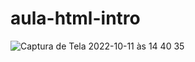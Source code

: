 # aula-html-intro
![Captura de Tela 2022-10-11 às 14 40 35](https://user-images.githubusercontent.com/26682838/195161906-25afb16f-083d-4ecd-90bc-01594c908aa4.png)
